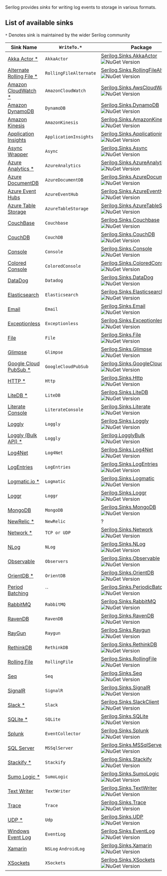 
Serilog provides _sinks_ for writing log events to storage in various formats.
 
## List of available sinks 

`*` Denotes sink is maintained by the wider Serilog community 
  

| Sink Name  | `WriteTo.*` | Package |
| ------------- | ------------- | ------------- | 
| [Akka Actor *](https://github.com/CogniStreamer/serilog-sinks-akkaactor) | `AkkaActor` | [Serilog.Sinks.AkkaActor](https://www.nuget.org/packages/Serilog.Sinks.AkkaActor) <br/> ![NuGet Version](http://img.shields.io/nuget/v/Serilog.Sinks.AkkaActor.svg?style=flat)  |
[Alternate Rolling File *](https://github.com/bedegaming/sinks-rollingfile) | `RollingFileAlternate` | [Serilog.Sinks.RollingFileAlternate](https://nuget.org/packages/Serilog.Sinks.RollingFileAlternate) <br/> ![NuGet Version](http://img.shields.io/nuget/v/Serilog.Sinks.RollingFileAlternate.svg?style=flat) 
[Amazon CloudWatch *](https://github.com/Cimpress-MCP/serilog-sinks-awscloudwatch) | `AmazonCloudWatch` | [Serilog.Sinks.AwsCloudWatch](https://www.nuget.org/packages/Serilog.Sinks.AwsCloudWatch) <br/>  ![NuGet Version](http://img.shields.io/nuget/v/Serilog.Sinks.AwsCloudWatch.svg?style=flat)  |  |
[Amazon DynamoDB](https://github.com/serilog/serilog-sinks-dynamodb) | `DynamoDB` | [Serilog.Sinks.DynamoDB](https://nuget.org/packages/serilog.sinks.dynamodb) <br/>  ![NuGet Version](http://img.shields.io/nuget/v/serilog.sinks.dynamodb.svg?style=flat)  |  | 
[Amazon Kinesis](https://github.com/serilog/serilog-sinks-amazonkinesis) | `AmazonKinesis` | [Serilog.Sinks.AmazonKinesis](https://nuget.org/packages/serilog.sinks.amazonkinesis) <br/>  ![NuGet Version](http://img.shields.io/nuget/v/serilog.sinks.amazonkinesis.svg?style=flat)  |  | 
[Application Insights](https://github.com/serilog/serilog-sinks-applicationinsights) | `ApplicationInsights` | [Serilog.Sinks.ApplicationinSights](https://nuget.org/packages/serilog.sinks.applicationinsights) <br/>  ![NuGet Version](http://img.shields.io/nuget/v/serilog.sinks.applicationinsights.svg?style=flat)  |  |
[Async Wrapper](https://github.com/serilog/serilog-sinks-async) | `Async` | [Serilog.Sinks.Async](https://nuget.org/packages/serilog.sinks.async) <br/>  ![NuGet Version](http://img.shields.io/nuget/vpre/serilog.sinks.async.svg?style=flat)  |  |
[Azure Analytics *](https://github.com/saleem-mirza/serilog-sinks-azure-analytics) | `AzureAnalytics` | [Serilog.Sinks.AzureAnalytics](https://nuget.org/packages/serilog.sinks.azureanalytics) <br/>  ![NuGet Version](http://img.shields.io/nuget/v/serilog.sinks.azureanalytics.svg?style=flat)  |  |
[Azure DocumentDB](https://github.com/serilog/serilog-sinks-azuredocumentdb) | `AzureDocumentDB` | [Serilog.Sinks.AzureDocumentDB](https://nuget.org/packages/serilog.sinks.azuredocumentdb) <br/>  ![NuGet Version](http://img.shields.io/nuget/v/serilog.sinks.azuredocumentdb.svg?style=flat)  |  |
[Azure Event Hubs](https://github.com/serilog/serilog-sinks-azureeventhub) | `AzureEventHub` | [Serilog.Sinks.AzureEventHub](https://nuget.org/packages/serilog.sinks.azureeventhub) <br/>  ![NuGet Version](http://img.shields.io/nuget/v/serilog.sinks.azureeventhub.svg?style=flat)  |  |
[Azure Table Storage](https://github.com/serilog/serilog-sinks-azuretablestorage) | `AzureTableStorage` | [Serilog.Sinks.AzureTableStorage](https://nuget.org/packages/serilog.sinks.azuretablestorage) <br/>  ![NuGet Version](http://img.shields.io/nuget/v/serilog.sinks.azuretablestorage.svg?style=flat)  |  |
[CouchBase](https://github.com/serilog/serilog-sinks-couchbase) | `Couchbase` | [Serilog.Sinks.Couchbase](https://nuget.org/packages/serilog.sinks.couchbase) <br/>  ![NuGet Version](http://img.shields.io/nuget/v/serilog.sinks.couchbase.svg?style=flat)  |  |
[CouchDB](https://github.com/serilog/serilog-sinks-couchdb) | `CouchDB` | [Serilog.Sinks.CouchDB](https://nuget.org/packages/serilog.sinks.couchdb) <br/>  ![NuGet Version](http://img.shields.io/nuget/v/serilog.sinks.couchdb.svg?style=flat)  |  |  
[Console](https://github.com/serilog/serilog-sinks-console) | `Console` | [Serilog.Sinks.Console](https://nuget.org/packages/serilog.sinks.console)   <br/> ![NuGet Version](http://img.shields.io/nuget/v/serilog.sinks.console.svg?style=flat) | ✓ |
[Colored Console](https://github.com/serilog/serilog-sinks-coloredconsole) | `ColoredConsole` | [Serilog.Sinks.ColoredConsole](https://nuget.org/packages/serilog.sinks.observable) <br/>  ![NuGet Version](http://img.shields.io/nuget/v/serilog.sinks.coloredconsole.svg?style=flat)  | ✓ |
[DataDog](https://github.com/serilog/serilog-sinks-datadog) | `Datadog` | [Serilog.Sinks.DataDog](https://nuget.org/packages/serilog.sinks.datadog) <br/>  ![NuGet Version](http://img.shields.io/nuget/v/serilog.sinks.datadog.svg?style=flat)  |  | 
[Elasticsearch](https://github.com/serilog/serilog-sinks-elasticsearch) | `Elasticsearch` | [Serilog.Sinks.Elasticsearch](https://nuget.org/packages/serilog.sinks.elasticsearch) <br/>  ![NuGet Version](http://img.shields.io/nuget/v/serilog.sinks.elasticsearch.svg?style=flat)  |  |
[Email](https://github.com/serilog/serilog-sinks-email) | `Email` | [Serilog.Sinks.Email](https://nuget.org/packages/serilog.sinks.Email) <br/>  ![NuGet Version](http://img.shields.io/nuget/v/serilog.sinks.Email.svg?style=flat)  |  |
[Exceptionless](https://github.com/serilog/serilog-sinks-exceptionless) | `Exceptionless` | [Serilog.Sinks.Exceptionless](https://nuget.org/packages/serilog.sinks.exceptionless) <br/>  ![NuGet Version](http://img.shields.io/nuget/v/serilog.sinks.exceptionless.svg?style=flat)  |  | 
[File](https://github.com/serilog/serilog-sinks-file) | `File` | [Serilog.Sinks.File](https://nuget.org/packages/serilog.sinks.file)   <br/> ![NuGet Version](http://img.shields.io/nuget/v/serilog.sinks.file.svg?style=flat) | ✓ |
[Glimpse](https://github.com/serilog/serilog-sinks-glimpse) | `Glimpse` | [Serilog.Sinks.Glimpse](https://nuget.org/packages/serilog.sinks.glimpse) <br/>  ![NuGet Version](http://img.shields.io/nuget/v/serilog.sinks.glimpse.svg?style=flat)  |  |
[Google Cloud PubSub *](https://github.com/XML-Travelgate/serilog-sinks-googlecloudpubsub) | `GoogleCloudPubSub` | [Serilog.Sinks.GoogleCloudPubSub](https://nuget.org/packages/serilog.sinks.googlecloudpubsub) <br/>  ![NuGet Version](http://img.shields.io/nuget/v/serilog.sinks.googlecloudpubsub.svg?style=flat)  |  |
[HTTP *](https://github.com/FantasticFiasco/serilog-sinks-http) | `Http` | [Serilog.Sinks.Http](https://nuget.org/packages/serilog.sinks.http) <br/>  ![NuGet Version](http://img.shields.io/nuget/v/serilog.sinks.http.svg?style=flat)  |  |
[LiteDB *](https://github.com/vip32/serilog-sinks-litedb) | `LiteDB` | [Serilog.Sinks.LiteDB](https://nuget.org/packages/serilog.sinks.litedb) <br/>  ![NuGet Version](http://img.shields.io/nuget/v/serilog.sinks.litedb.svg?style=flat)  | ✓ |
[Literate Console](https://github.com/serilog/serilog-sinks-literate) | `LiterateConsole` | [Serilog.Sinks.Literate](https://nuget.org/packages/serilog.sinks.literate) <br/>  ![NuGet Version](http://img.shields.io/nuget/v/serilog.sinks.literate.svg?style=flat)  | ✓ | 
[Loggly](https://github.com/serilog/serilog-sinks-loggly) | `Loggly` | [Serilog.Sinks.Loggly](https://nuget.org/packages/serilog.sinks.loggly) <br/>  ![NuGet Version](http://img.shields.io/nuget/v/serilog.sinks.loggly.svg?style=flat)  |  | 
[Loggly (Bulk API) *](https://github.com/jamesbascle/serilog.LogglyBulkSink) | `Loggly` | [Serilog.LogglyBulk](https://www.nuget.org/packages/Serilog.LogglyBulk) <br/>  ![NuGet Version](http://img.shields.io/nuget/v/Serilog.LogglyBulk.svg?style=flat)  |  |
[Log4Net](https://github.com/serilog/serilog-sinks-log4net) | `Log4Net` | [Serilog.Sinks.Log4Net](https://nuget.org/packages/serilog.sinks.log4net) <br/>  ![NuGet Version](http://img.shields.io/nuget/v/serilog.sinks.log4net.svg?style=flat)  |  |
[LogEntries](https://github.com/serilog/serilog-sinks-logentries) | `LogEntries` | [Serilog.Sinks.LogEntries](https://nuget.org/packages/serilog.sinks.logentries) <br/>  ![NuGet Version](http://img.shields.io/nuget/v/serilog.sinks.logentries.svg?style=flat)  |  |
[Logmatic.io *](https://github.com/logmatic/serilog-sinks-logmatic) | `Logmatic` |[Serilog.Sinks.Logmatic](https://nuget.org/packages/serilog.sinks.logmatic) <br/>  ![NuGet Version](http://img.shields.io/nuget/v/serilog.sinks.logmatic.svg?style=flat)  |  |
[Loggr](https://github.com/serilog/serilog-sinks-loggr) | `Loggr` | [Serilog.Sinks.Loggr](https://nuget.org/packages/serilog.sinks.loggr) <br/>  ![NuGet Version](http://img.shields.io/nuget/v/serilog.sinks.loggr.svg?style=flat)  |  |
[MongoDB](https://github.com/serilog/serilog-sinks-mongodb) | `MongoDB` | [Serilog.Sinks.MongoDB](https://nuget.org/packages/serilog.sinks.mongodb) <br/>  ![NuGet Version](http://img.shields.io/nuget/v/serilog.sinks.mongodb.svg?style=flat)  |  |
[NewRelic *](https://github.com/Applicita/serilog-sinks-newrelic) | `NewRelic` | ?| ?  |  |
[Network *](https://github.com/pauldambra/Serilog.Sinks.Network) | `TCP or UDP` | [Serilog.Sinks.Network](https://www.nuget.org/packages/serilog.sinks.network) <br/>  ![NuGet Version](http://img.shields.io/nuget/v/serilog.sinks.network.svg?style=flat)  |
[NLog](https://github.com/serilog/serilog-sinks-nlog) | `NLog` | [Serilog.Sinks.NLog](https://nuget.org/packages/serilog.sinks.nlog) <br/>  ![NuGet Version](http://img.shields.io/nuget/v/serilog.sinks.nlog.svg?style=flat)  |  |
[Observable](https://github.com/serilog/serilog-sinks-observable)| `Observers` | [Serilog.Sinks.Observable](https://nuget.org/packages/serilog.sinks.observable) <br/>  ![NuGet Version](http://img.shields.io/nuget/v/serilog.sinks.observable.svg?style=flat)  | |
[OrientDB *](https://github.com/dev-informatics/Serilog.Sinks.OrientDB) | `OrientDB` | [Serilog.Sinks.OrientDB](https://www.nuget.org/packages/Serilog.Sinks.OrientDB/) <br/>  ![NuGet Version](http://img.shields.io/nuget/v/Serilog.Sinks.OrientDB.svg?style=flat)  |  |
[Period Batching](https://github.com/serilog/serilog-sinks-periodicbatching) | `` | [Serilog.Sinks.PeriodicBatching](https://nuget.org/packages/serilog.sinks.periodicbatching) <br/>  ![NuGet Version](http://img.shields.io/nuget/v/serilog.sinks.periodicbatching.svg?style=flat)  | |
[RabbitMQ](https://github.com/sonicjolt/serilog-sinks-rabbitmq) | `RabbitMQ` | [Serilog.Sinks.RabbitMQ](https://www.nuget.org/packages/Serilog.Sinks.RabbitMQ/) <br/>  ![NuGet Version](http://img.shields.io/nuget/v/Serilog.Sinks.RabbitMQ.svg?style=flat)  |  |
[RavenDB](https://github.com/serilog/serilog-sinks-ravendb) | `RavenDB` | [Serilog.Sinks.RavenDB](https://nuget.org/packages/serilog.sinks.ravendb) <br/>  ![NuGet Version](http://img.shields.io/nuget/v/serilog.sinks.ravendb.svg?style=flat)  |  |
[RayGun](https://github.com/serilog/serilog-sinks-raygun) | `Raygun` | [Serilog.Sinks.Raygun](https://nuget.org/packages/serilog.sinks.raygun) <br/>  ![NuGet Version](http://img.shields.io/nuget/v/serilog.sinks.raygun.svg?style=flat)  |  |
[RethinkDB](https://github.com/serilog/serilog-sinks-rethinkdb) | `RethinkDB` | [Serilog.Sinks.RethinkDB](https://nuget.org/packages/serilog.sinks.rethinkdb) <br/>  ![NuGet Version](http://img.shields.io/nuget/v/serilog.sinks.rethinkdb.svg?style=flat)  |  | 
[Rolling File](https://github.com/serilog/serilog-sinks-rollingfile) | `RollingFile` | [Serilog.Sinks.RollingFile](https://nuget.org/packages/serilog.sinks.rollingfile) <br/>  ![NuGet Version](http://img.shields.io/nuget/v/serilog.sinks.rollingfile.svg?style=flat)  | ✓ |
[Seq](https://github.com/serilog/serilog-sinks-seq) | `Seq` | [Serilog.Sinks.Seq](https://nuget.org/packages/serilog.sinks.seq) <br/>  ![NuGet Version](http://img.shields.io/nuget/v/serilog.sinks.seq.svg?style=flat)  | ✓ |
[SignalR](https://github.com/serilog/serilog-sinks-signalr) | `SignalR` | [Serilog.Sinks.SignalR](https://nuget.org/packages/serilog.sinks.signalr) <br/>  ![NuGet Version](http://img.shields.io/nuget/v/serilog.sinks.signalr.svg?style=flat)  |  | 
[Slack *](https://github.com/marcio-azevedo/serilog-sinks-slack/) | `Slack` | [Serilog.Sinks.SlackClient](https://www.nuget.org/packages/Serilog.Sinks.SlackClient) <br/>  ![NuGet Version](http://img.shields.io/nuget/v/Serilog.Sinks.SlackClient.svg?style=flat)  |  |
[SQLite *](https://github.com/saleem-mirza/serilog-sinks-sqlite) | `SQLite` | [Serilog.Sinks.SQLite](https://www.nuget.org/packages/Serilog.Sinks.SQLite) <br/>  ![NuGet Version](http://img.shields.io/nuget/v/Serilog.Sinks.SQLite.svg?style=flat)  |  |
[Splunk](https://github.com/serilog/serilog-sinks-splunk) | `EventCollector` | [Serilog.Sinks.Splunk](https://nuget.org/packages/serilog.sinks.splunk) <br/>  ![NuGet Version](http://img.shields.io/nuget/v/serilog.sinks.splunk.svg?style=flat)  | ✓ |
[SQL Server](https://github.com/serilog/serilog-sinks-mssqlserver) | `MSSqlServer` | [Serilog.Sinks.MSSqlServer](https://nuget.org/packages/serilog.sinks.mssqlserver) <br/>  ![NuGet Version](http://img.shields.io/nuget/v/serilog.sinks.mssqlserver.svg?style=flat)  |  |
[Stackify *](https://github.com/jpknoll/Serilog.Sinks.Stackify) | `Stackify` | [Serilog.Sinks.Stackify](https://www.nuget.org/packages/Serilog.Sinks.Stackify/) <br/>  ![NuGet Version](http://img.shields.io/nuget/v/serilog.sinks.stackify.svg?style=flat)  |  |
[Sumo Logic *](https://github.com/billpratt/serilog-sinks-sumologic) | `SumoLogic` | [Serilog.Sinks.SumoLogic](https://www.nuget.org/packages/Serilog.Sinks.SumoLogic/) <br/> ![NuGet Version](http://img.shields.io/nuget/v/Serilog.Sinks.SumoLogic.svg?style=flat) | |
[Text Writer](https://github.com/serilog/serilog-sinks-textwriter) | `TextWriter` | [Serilog.Sinks.TextWriter](https://nuget.org/packages/serilog-sinks.textwriter) <br/>  ![NuGet Version](http://img.shields.io/nuget/v/serilog.sinks.textwriter.svg?style=flat)  | ✓ |
[Trace](https://github.com/serilog/serilog-sinks-trace) | `Trace` | [Serilog.Sinks.Trace](https://nuget.org/packages/serilog.sinks.trace) <br/>  ![NuGet Version](http://img.shields.io/nuget/v/serilog.sinks.trace.svg?style=flat)  | ✓ |
[UDP *](https://github.com/FantasticFiasco/serilog-sinks-udp) | `Udp` | [Serilog.Sinks.UDP](https://nuget.org/packages/serilog.sinks.udp) <br/>  ![NuGet Version](http://img.shields.io/nuget/v/serilog.sinks.udp.svg?style=flat)  |  |
[Windows Event Log](https://github.com/serilog/serilog-sinks-eventlog) | `EventLog` | [Serilog.Sinks.EventLog](https://nuget.org/packages/serilog.sinks.eventlog) <br/>  ![NuGet Version](http://img.shields.io/nuget/v/serilog.sinks.eventlog.svg?style=flat)  |  |
[Xamarin](https://github.com/serilog/serilog-sinks-Xamarin) | `NSLog` `AndroidLog`| [Serilog.Sinks.Xamarin](https://nuget.org/packages/serilog.sinks.Xamarin) <br/>  ![NuGet Version](http://img.shields.io/nuget/v/serilog.sinks.Xamarin.svg?style=flat)  |  |
[XSockets](https://github.com/serilog/serilog-sinks-xsockets) | `XSockets` | [Serilog.Sinks.XSockets](https://nuget.org/packages/serilog.sinks.xsockets) <br/>  ![NuGet Version](http://img.shields.io/nuget/v/serilog.sinks.xsockets.svg?style=flat)  |  |

